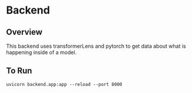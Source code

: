 # Backend

## Overview

This backend uses transformerLens and pytorch to get data about what is happening inside of a model.

## To Run

```
uvicorn backend.app:app --reload --port 8000
```
